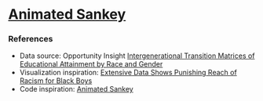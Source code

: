# [Animated Sankey](https://zhenmao.github.io/animated-sankey/)

### References

- Data source: Opportunity Insight [Intergenerational Transition Matrices of Educational Attainment by Race and Gender](https://opportunityinsights.org/wp-content/uploads/2019/08/table_7.csv)
- Visualization inspiration: [Extensive Data Shows Punishing Reach of Racism for Black Boys](https://www.nytimes.com/interactive/2018/03/19/upshot/race-class-white-and-black-men.html)
- Code inspiration: [Animated Sankey](https://observablehq.com/@chekos/animated-sankey)
